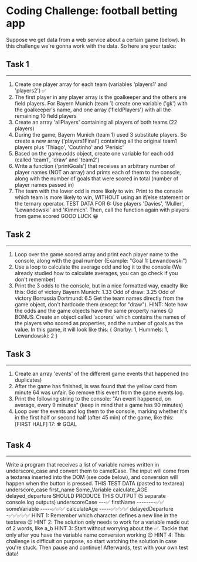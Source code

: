 # Coding Challenge: football betting app

Suppose we get data from a web service about a certain game (below). In this challenge we're gonna work with the data. So here are your tasks:

## Task 1

---

1. Create one player array for each team (variables 'players1' and 'players2') ✅
2. The first player in any player array is the goalkeeper and the others are field players. For Bayern Munich (team 1) create one variable ('gk') with the goalkeeper's name, and one array ('fieldPlayers') with all the remaining 10 field players
3. Create an array 'allPlayers' containing all players of both teams (22 players)
4. During the game, Bayern Munich (team 1) used 3 substitute players. So create a new array ('players1Final') containing all the original team1 players plus 'Thiago', 'Coutinho' and 'Perisic'
5. Based on the game.odds object, create one variable for each odd (called 'team1', 'draw' and 'team2')
6. Write a function ('printGoals') that receives an arbitrary number of player names (NOT an array) and prints each of them to the console, along with the number of goals that were scored in total (number of player names passed in)
7. The team with the lower odd is more likely to win. Print to the console which team is more likely to win, WITHOUT using an if/else statement or the ternary operator.
   TEST DATA FOR 6: Use players 'Davies', 'Muller', 'Lewandowski' and 'Kimmich'. Then, call the function again with players from game.scored
   GOOD LUCK 😀

## Task 2

---

1. Loop over the game.scored array and print each player name to the console, along with the goal number (Example: "Goal 1: Lewandowski")
2. Use a loop to calculate the average odd and log it to the console (We already studied how to calculate averages, you can go check if you don't remember)
3. Print the 3 odds to the console, but in a nice formatted way, exaclty like this:
   Odd of victory Bayern Munich: 1.33
   Odd of draw: 3.25
   Odd of victory Borrussia Dortmund: 6.5
   Get the team names directly from the game object, don't hardcode them (except for "draw"). HINT: Note how the odds and the game objects have the same property names 😉
   BONUS: Create an object called 'scorers' which contains the names of the players who scored as properties, and the number of goals as the value. In this game, it will look like this:
   {
   Gnarby: 1,
   Hummels: 1,
   Lewandowski: 2
   }

## Task 3

---

1. Create an array 'events' of the different game events that happened (no duplicates)
2. After the game has finished, is was found that the yellow card from minute 64 was unfair. So remove this event from the game events log.
3. Print the following string to the console: "An event happened, on average, every 9 minutes" (keep in mind that a game has 90 minutes)
4. Loop over the events and log them to the console, marking whether it's in the first half or second half (after 45 min) of the game, like this:
   [FIRST HALF] 17: ⚽️ GOAL

## Task 4

---

Write a program that receives a list of variable names written in underscore_case and convert them to camelCase.
The input will come from a textarea inserted into the DOM (see code below), and conversion will happen when the button is pressed.
THIS TEST DATA (pasted to textarea)
underscore_case
first_name
Some_Variable
calculate_AGE
delayed_departure
SHOULD PRODUCE THIS OUTPUT (5 separate console.log outputs)
underscoreCase ---✅
firstName --------✅✅
someVariable -----✅✅✅
calculateAge -----✅✅✅✅
delayedDeparture -✅✅✅✅✅
HINT 1: Remember which character defines a new line in the textarea 😉
HINT 2: The solution only needs to work for a variable made out of 2 words, like a_b
HINT 3: Start without worrying about the ✅. Tackle that only after you have the variable name conversion working 😉
HINT 4: This challenge is difficult on purpose, so start watching the solution in case you're stuck. Then pause and continue!
Afterwards, test with your own test data!
